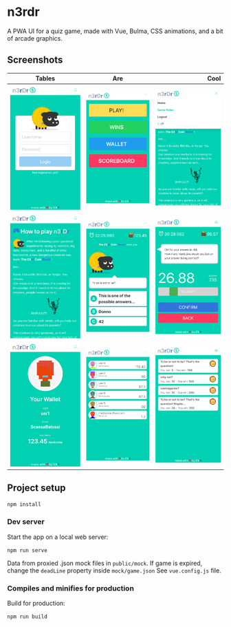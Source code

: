 # n3rdr

A PWA UI for a quiz game, made with Vue, Bulma, CSS animations, and a bit of arcade graphics. 


## Screenshots
| Tables        | Are           | Cool  |
| ------------- |:-------------:| -----:|
| ![login](screenshots/01-login.png) | ![homescreen](screenshots/02-homescreen.png) | ![mobile-menu](screenshots/04-mobile-menu.png) |
| ![game-rules](screenshots/03-game-rules.png) | ![game](screenshots/05-game.png) | ![your-bet](screenshots/08-your-bet.png) |
| ![user-profile](screenshots/06-user-profile.png) | ![scoreboard](screenshots/07-scoreboard.png) | ![your-wins](screenshots/09-your-wins.png) |


## Project setup
```
npm install
```

### Dev server
Start the app on a local web server:

```
npm run serve
```

Data from proxied .json mock files in `public/mock`.
If game is expired, change the `deadLine` property inside `mock/game.json`
See `vue.config.js` file.


### Compiles and minifies for production
Build for production:

```
npm run build
```
